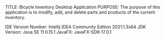 TITLE: Bicycle Inventory Desktop Application
PURPOSE: The purpose of this application is to modify, add, and delete parts and products of the current inventory.

IDE Version Number: Intellij IDEA Community Edition 2021.1.3x64
JDK Version: Java SE 11.0.15.1 
JavaFX: JavaFX-SDK-17.0.1
